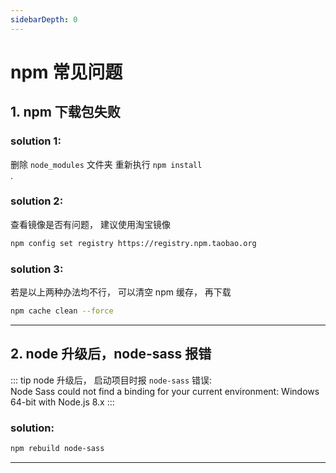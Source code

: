 ```yaml
---
sidebarDepth: 0
---
```


# npm 常见问题

## 1. npm 下载包失败

### solution 1:

删除 <code>node_modules</code> 文件夹 重新执行 <code>npm install </code>.

### solution 2:

查看镜像是否有问题， 建议使用淘宝镜像

```bash
npm config set registry https://registry.npm.taobao.org
```

### solution 3:

若是以上两种办法均不行， 可以清空 npm 缓存， 再下载

```bash
npm cache clean --force
```
---

## 2. node 升级后，node-sass 报错

::: tip
node 升级后， 启动项目时报 <code>node-sass</code> 错误:  
Node Sass could not find a binding for your current environment: Windows 64-bit with Node.js 8.x
:::

### solution:

```bash
npm rebuild node-sass
```
---